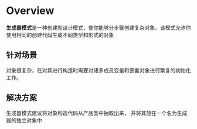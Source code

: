 # Overview

**生成器模式**是一种创建型设计模式，使你能够分步骤创建复杂对象。该模式允许你使用相同的创建代码生成不同类型和形式的对象

## 针对场景

对象很复杂，在对其进行构造时需要对诸多成员变量和嵌套对象进行繁复的初始化工作。

## 解决方案

生成器模式建议将对象构造代码从产品类中抽取出来， 并将其放在一个名为生成器的独立对象中
